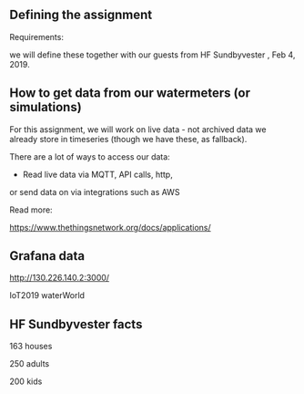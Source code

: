 ## Defining the assignment


Requirements:

we will define these together with our guests from HF Sundbyvester , Feb 4, 2019.



## How to get data from our watermeters (or simulations)

For this assignment, we will work on live data - not archived data we already store in timeseries (though we have these, as fallback).

There are a lot of ways to access our data:

- Read live data via MQTT, API calls, http,

or send data on via integrations such as AWS


Read more:

https://www.thethingsnetwork.org/docs/applications/


## Grafana data

http://130.226.140.2:3000/

IoT2019
waterWorld

## HF Sundbyvester facts

163 houses

250 adults

200 kids

